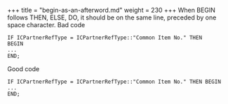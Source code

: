 +++
title = "begin-as-an-afterword.md"
weight = 230
+++
When BEGIN follows THEN, ELSE, DO, it should be on the same line, preceded by one space character. Bad code

    IF ICPartnerRefType = ICPartnerRefType::"Common Item No." THEN
    BEGIN
    ...
    END;

Good code

    IF ICPartnerRefType = ICPartnerRefType::"Common Item No." THEN BEGIN
    ...
    END;
